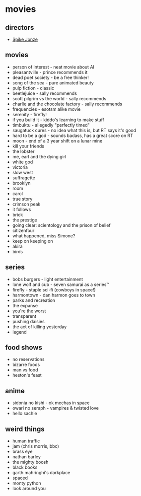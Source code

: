 # movies

## directors
- [Spike Jonze](http://www.imdb.com/name/nm0005069/)

## movies
- person of interest - neat movie about AI
- pleasantville - prince recommends it
- dead poet society - be a free thinker!
- song of the sea - pure animated beauty
- pulp fiction - classic
- beetlejuice - sally recommends
- scott pilgrim vs the world - sally recommends
- charlie and the chocolate factory - sally recommends
- frequencies - esotsm alike movie
- serenity - firefly!
- if you build it - kiddo's learning to make stuff
- timbuktu - allegedly "perfectly timed"
- saugatuck cures - no idea what this is, but RT says it's good
- hard to be a god - sounds badass, has a great score on RT
- moon - end of a 3 year shift on a lunar mine
- kill your friends
- the lobster
- me, earl and the dying girl
- white god
- victoria
- slow west
- suffragette
- brooklyn
- room
- carol
- true story
- crimson peak
- it follows
- brick
- the prestige
- going clear: scientology and the prison of belief
- citizenfour
- what happened, miss Simone?
- keep on keeping on
- akira
- birds

## series
- bobs burgers - light entertainment
- lone wolf and cub - seven samurai as a series™
- firefly - staple sci-fi (cowboys in space!)
- harmontown - dan harmon goes to town
- parks and recreation
- the expanse
- you're the worst
- transparent
- pushing daisies
- the act of killing yesterday
- legend

## food shows
- no reservations
- bizarre foods
- man vs food
- heston's feast

## anime
- sidonia no kishi - ok mechas in space
- owari no seraph - vampires & twisted love
- hello sachie

## weird things
- human traffic
- jam (chris morris, bbc)
- brass eye
- nathan barley
- the mighty boosh
- black books
- garth mahringhi's darkplace
- spaced
- monty python
- look around you
